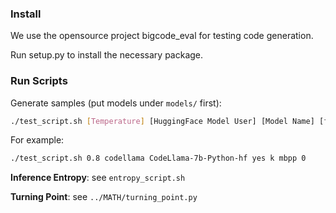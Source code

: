 ### Install

We use the opensource project bigcode_eval for testing code generation.

Run setup.py to install the necessary package.

### Run Scripts

Generate samples (put models under `models/` first):
```bash
./test_script.sh [Temperature] [HuggingFace Model User] [Model Name] [few-shot yes/no] [k/p/n] [dataset] [device]
```
For example:
```bash
./test_script.sh 0.8 codellama CodeLlama-7b-Python-hf yes k mbpp 0
```

**Inference Entropy**: see `entropy_script.sh`

**Turning Point**: see `../MATH/turning_point.py`
